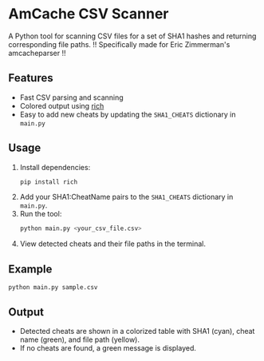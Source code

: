 # AmCache CSV Scanner

A Python tool for scanning CSV files for a set of SHA1 hashes and returning corresponding file paths. !! Specifically made for Eric Zimmerman's amcacheparser !!

## Features
- Fast CSV parsing and scanning
- Colored output using [rich](https://github.com/Textualize/rich)
- Easy to add new cheats by updating the `SHA1_CHEATS` dictionary in `main.py`

## Usage
1. Install dependencies:
   ```bash
   pip install rich
   ```
2. Add your SHA1:CheatName pairs to the `SHA1_CHEATS` dictionary in `main.py`.
3. Run the tool:
   ```bash
   python main.py <your_csv_file.csv>
   ```
4. View detected cheats and their file paths in the terminal.

## Example
```
python main.py sample.csv
```

## Output
- Detected cheats are shown in a colorized table with SHA1 (cyan), cheat name (green), and file path (yellow).
- If no cheats are found, a green message is displayed.
